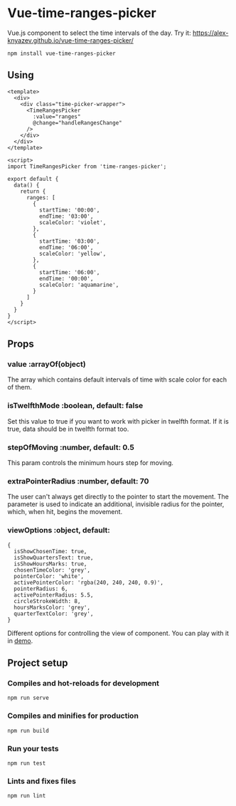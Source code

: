 # Vue-time-ranges-picker

Vue.js component to select the time intervals of the day. Try it: https://alex-knyazev.github.io/vue-time-ranges-picker/

```
npm install vue-time-ranges-picker
```

## Using

```
<template>
  <div>
    <div class="time-picker-wrapper">
      <TimeRangesPicker
        :value="ranges"
        @change="handleRangesChange"
      />
    </div>
  </div>
</template>

<script>
import TimeRangesPicker from 'time-ranges-picker';

export default {
  data() {
    return {
      ranges: [
        {
          startTime: '00:00',
          endTime: '03:00',
          scaleColor: 'violet',
        },
        {
          startTime: '03:00',
          endTime: '06:00',
          scaleColor: 'yellow',
        },
        {
          startTime: '06:00',
          endTime: '00:00',
          scaleColor: 'aquamarine',
        }
      ]
    }
  }
}
</script>
```

## Props

### value :arrayOf(object)

The array which contains default intervals of time with scale color for each of them.

### isTwelfthMode :boolean, default: false

Set this value to true if you want to work with picker in twelfth format. If it is true, data should be in twelfth format too.

### stepOfMoving :number, default: 0.5

This param controls the minimum hours step for moving.

### extraPointerRadius :number, default: 70

The user can't always get directly to the pointer to start the movement. The parameter is used to indicate an additional, invisible radius for the pointer, which, when hit, begins the movement.

### viewOptions :object, default:

```
{
  isShowChosenTime: true,
  isShowQuartersText: true,
  isShowHoursMarks: true,
  chosenTimeColor: 'grey',
  pointerColor: 'white',
  activePointerColor: 'rgba(240, 240, 240, 0.9)',
  pointerRadius: 6,
  activePointerRadius: 5.5,
  circleStrokeWidth: 8,
  hoursMarksColor: 'grey',
  quarterTextColor: 'grey',
}
```

Different options for controlling the view of component. You can play with it in [demo](https://alex-knyazev.github.io/vue-time-ranges-picker/).

## Project setup

### Compiles and hot-reloads for development

```
npm run serve
```

### Compiles and minifies for production

```
npm run build
```

### Run your tests

```
npm run test
```

### Lints and fixes files

```
npm run lint
```
